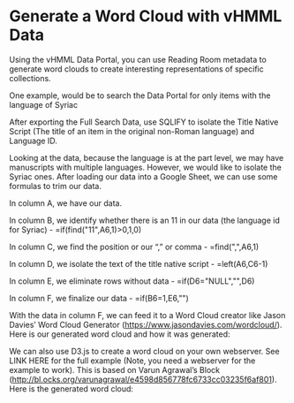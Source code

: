 # Generate a Word Cloud with vHMML Data

Using the vHMML Data Portal, you can use Reading Room metadata to generate word clouds to create interesting representations of specific collections.

One example, would be to search the Data Portal for only items with the language of Syriac

After exporting the Full Search Data, use SQLIFY to isolate the Title Native Script (The title of an item in the original non-Roman language) and Language ID. 

Looking at the data, because the language is at the part level, we may have manuscripts with multiple languages. However, we would like to isolate the Syriac ones. After loading our data into a Google Sheet, we can use some formulas to trim our data. 

In column A, we have our data. 

In column B, we identify whether there is an 11 in our data (the language id for Syriac) - =if(find("11",A6,1)>0,1,0)

In column C, we find the position or our “,” or comma - =find(",",A6,1)

In column D, we isolate the text of the title native script - =left(A6,C6-1)

In column E, we eliminate rows without data - =if(D6="NULL","",D6)

In column F, we finalize our data - =if(B6=1,E6,"")

With the data in column F, we can feed it to a Word Cloud creator like Jason Davies’ Word Cloud Generator (https://www.jasondavies.com/wordcloud/). Here is our generated word cloud and how it was generated:

We can also use D3.js to create a word cloud on your own webserver. See LINK HERE for the full example (Note, you need a webserver for the example to work). This is based on Varun Agrawal’s Block (http://bl.ocks.org/varunagrawal/e4598d856778fc6733cc03235f6af801). Here is the generated word cloud:
